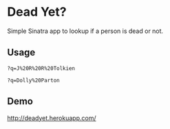 Dead Yet?
=========

Simple Sinatra app to lookup if a person is dead or not.

Usage
-----

`?q=J%20R%20R%20Tolkien`

`?q=Dolly%20Parton`

Demo
----
http://deadyet.herokuapp.com/
